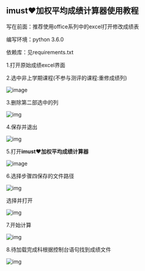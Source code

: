 ##                                             **imust♥加权平均成绩计算器**使用教程

写在前面：推荐使用office系列中的excel打开修改成绩表

编写环境：python 3.6.0

依赖库：见requirements.txt

1.打开原始成绩excel界面

2.选中非上学期课程(不参与测评的课程:重修成绩列)

![image](https://github.com/aiyouwoqudi/Sample_picture/blob/master/%E5%8A%A0%E6%9D%83/clip_image002.jpg)

3.删除第二部选中的列

![img](https://github.com/aiyouwoqudi/Sample_picture/blob/master/%E5%8A%A0%E6%9D%83/clip_image004.jpg)

4.保存并退出

![img](https://github.com/aiyouwoqudi/Sample_picture/blob/master/%E5%8A%A0%E6%9D%83/clip_image006.jpg)


 

 

5.打开**imust♥加权平均成绩计算器**

![image](https://github.com/aiyouwoqudi/Sample_picture/blob/master/%E5%8A%A0%E6%9D%83/1588914973823.png)

6.选择步骤四保存的文件路径

![img](https://github.com/aiyouwoqudi/Sample_picture/blob/master/%E5%8A%A0%E6%9D%83/clip_image008.jpg)

选择并打开

![img](https://github.com/aiyouwoqudi/Sample_picture/blob/master/%E5%8A%A0%E6%9D%83/clip_image010.jpg)

 

7.开始计算

![img](https://github.com/aiyouwoqudi/Sample_picture/blob/master/%E5%8A%A0%E6%9D%83/clip_image012.jpg)

8.待加载完成科根据控制台语句找到成绩文件

![img](https://github.com/aiyouwoqudi/Sample_picture/blob/master/%E5%8A%A0%E6%9D%83/clip_image014.jpg)

